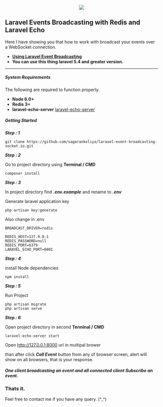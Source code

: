 <p align="center"><img src="https://laravel.com/assets/img/components/logo-laravel.svg"></p>

## Laravel Events Broadcasting with Redis and Laravel Echo

Here I have showing you that how to work with broadcast your events over a WebSocket connection.

- **[Using Laravel Event Broadcasting](https://laravel.com/docs/5.4/broadcasting)**
- **You can use this thing laravel 5.4 and greater version.**

---

##### System Requirements

The following are required to function properly.

- **Node 6.0+**
- **Redis 3+**
- **laravel-echo-server**  [laravel-echo-server
](https://github.com/tlaverdure/laravel-echo-server)

##### Getting Started

**_Step : 1_**

```
git clone https://github.com/sagarankoliya/laravel-event-broadcasting-socket.io.git

```

**_Step : 2_**

Go to project directory using **Terminal / CMD**

```
composer install

```

**_Step : 3_**

In project directory find **_.env.example_** and rename to **_.env_**

Generate laravel application key

```
php artisan key:generate

```

Also change in .env

```
BROADCAST_DRIVER=redis

REDIS_HOST=127.0.0.1
REDIS_PASSWORD=null
REDIS_PORT=6379
LARAVEL_ECHO_PORT=6001

```

**_Step : 4_**

install Node dependencies

```
npm install

```

**_Step : 5_**

Run Project

```
php artisan migrate
php artisan serve

```
**_Step : 6_**

Open project directory in second **Terminal / CMD**

```
laravel-echo-server start

```

Open http://127.0.0.1:8000 url in multipal brower

than after click **_Call Event_** button from any of browser screen, alert will show on all browsers, that is your response.

##### One client broadcasting an event and all connected client Subscribe an event.

### Thats it.

Feel free to contact me if you have any query. (^_^)